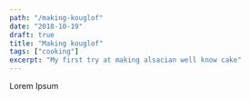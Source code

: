 ```yaml
---
path: "/making-kouglof"
date: "2018-10-19"
draft: true
title: "Making kouglof"
tags: ["cooking"]
excerpt: "My first try at making alsacian well know cake"
---
```


Lorem Ipsum
